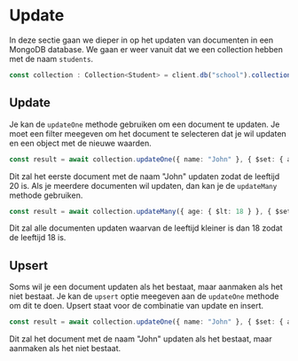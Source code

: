 # Update

In deze sectie gaan we dieper in op het updaten van documenten in een MongoDB database. We gaan er weer vanuit dat we een collection hebben met de naam `students`.

```typescript
const collection : Collection<Student> = client.db("school").collection<Student>("students");
```

## Update

Je kan de `updateOne` methode gebruiken om een document te updaten. Je moet een filter meegeven om het document te selecteren dat je wil updaten en een object met de nieuwe waarden. 

```typescript
const result = await collection.updateOne({ name: "John" }, { $set: { age: 20 }
```

Dit zal het eerste document met de naam "John" updaten zodat de leeftijd 20 is. Als je meerdere documenten wil updaten, dan kan je de `updateMany` methode gebruiken. 

```typescript
const result = await collection.updateMany({ age: { $lt: 18 } }, { $set: { age: 18 } });
```

Dit zal alle documenten updaten waarvan de leeftijd kleiner is dan 18 zodat de leeftijd 18 is.

## Upsert

Soms wil je een document updaten als het bestaat, maar aanmaken als het niet bestaat. Je kan de `upsert` optie meegeven aan de `updateOne` methode om dit te doen. Upsert staat voor de combinatie van update en insert.

```typescript
const result = await collection.updateOne({ name: "John" }, { $set: { age: 20 }, { upsert: true });
```

Dit zal het document met de naam "John" updaten als het bestaat, maar aanmaken als het niet bestaat.